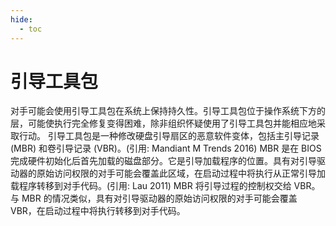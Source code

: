```yaml
---
hide:
  - toc
---
```


# 引导工具包

对手可能会使用引导工具包在系统上保持持久性。引导工具包位于操作系统下方的层，可能使执行完全修复变得困难，除非组织怀疑使用了引导工具包并能相应地采取行动。  引导工具包是一种修改硬盘引导扇区的恶意软件变体，包括主引导记录 (MBR) 和卷引导记录 (VBR)。(引用: Mandiant M Trends 2016) MBR 是在 BIOS 完成硬件初始化后首先加载的磁盘部分。它是引导加载程序的位置。具有对引导驱动器的原始访问权限的对手可能会覆盖此区域，在启动过程中将执行从正常引导加载程序转移到对手代码。(引用: Lau 2011)  MBR 将引导过程的控制权交给 VBR。与 MBR 的情况类似，具有对引导驱动器的原始访问权限的对手可能会覆盖 VBR，在启动过程中将执行转移到对手代码。
